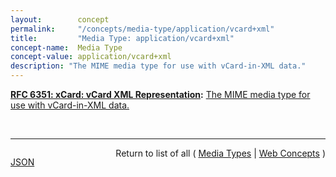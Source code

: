 ```yaml
---
layout:        concept
permalink:     "/concepts/media-type/application/vcard+xml"
title:         "Media Type: application/vcard+xml"
concept-name:  Media Type
concept-value: application/vcard+xml
description: "The MIME media type for use with vCard-in-XML data."
---
```


**[RFC 6351: xCard: vCard XML Representation](/specs/IETF/RFC/6351 "This document defines the XML schema of the vCard data format."):** [The MIME media type for use with vCard-in-XML data.](http://tools.ietf.org/html/rfc6351#section-8.2 "Read documentation for Media Type &#34;application/vcard+xml&#34;")

<br/>
<hr/>

<p style="float : left"><a href="./application/vcard+xml.json" title="JSON representing this particular Web Concept value">JSON</a></p>
<p style="text-align: right">Return to list of all ( <a href="../media-types">Media Types</a> | <a href="../">Web Concepts</a> )</p>
